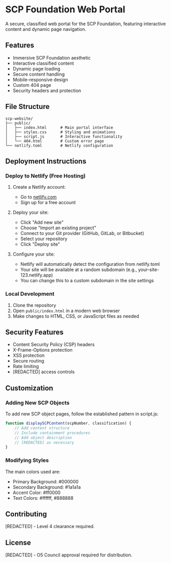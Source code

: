 # SCP Foundation Web Portal

A secure, classified web portal for the SCP Foundation, featuring interactive content and dynamic page navigation.

## Features

- Immersive SCP Foundation aesthetic
- Interactive classified content
- Dynamic page loading
- Secure content handling
- Mobile-responsive design
- Custom 404 page
- Security headers and protection

## File Structure

```
scp-website/
├── public/
│   ├── index.html      # Main portal interface
│   ├── styles.css      # Styling and animations
│   ├── script.js       # Interactive functionality
│   └── 404.html        # Custom error page
└── netlify.toml        # Netlify configuration
```

## Deployment Instructions

### Deploy to Netlify (Free Hosting)

1. Create a Netlify account:
   - Go to [netlify.com](https://www.netlify.com)
   - Sign up for a free account

2. Deploy your site:
   - Click "Add new site"
   - Choose "Import an existing project"
   - Connect to your Git provider (GitHub, GitLab, or Bitbucket)
   - Select your repository
   - Click "Deploy site"

3. Configure your site:
   - Netlify will automatically detect the configuration from netlify.toml
   - Your site will be available at a random subdomain (e.g., your-site-123.netlify.app)
   - You can change this to a custom subdomain in the site settings

### Local Development

1. Clone the repository
2. Open `public/index.html` in a modern web browser
3. Make changes to HTML, CSS, or JavaScript files as needed

## Security Features

- Content Security Policy (CSP) headers
- X-Frame-Options protection
- XSS protection
- Secure routing
- Rate limiting
- [REDACTED] access controls

## Customization

### Adding New SCP Objects

To add new SCP object pages, follow the established pattern in script.js:

```javascript
function displaySCPContent(scpNumber, classification) {
    // Add content structure
    // Include containment procedures
    // Add object description
    // [REDACTED] as necessary
}
```

### Modifying Styles

The main colors used are:
- Primary Background: #000000
- Secondary Background: #1a1a1a
- Accent Color: #ff0000
- Text Colors: #ffffff, #888888

## Contributing

[REDACTED] - Level 4 clearance required.

## License

[REDACTED] - O5 Council approval required for distribution.
